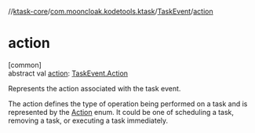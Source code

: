 //[ktask-core](../../../index.md)/[com.mooncloak.kodetools.ktask](../index.md)/[TaskEvent](index.md)/[action](action.md)

# action

[common]\
abstract val [action](action.md): [TaskEvent.Action](-action/index.md)

Represents the action associated with the task event.

The action defines the type of operation being performed on a task and is represented by the [Action](-action/index.md) enum. It could be one of scheduling a task, removing a task, or executing a task immediately.

